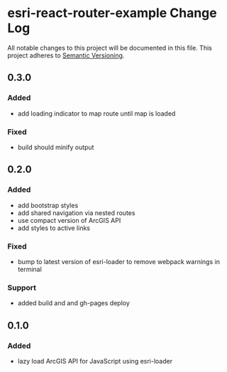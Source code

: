 # esri-react-router-example Change Log
All notable changes to this project will be documented in this file.
This project adheres to [Semantic Versioning](http://semver.org/).

## 0.3.0
### Added
- add loading indicator to map route until map is loaded
### Fixed
- build should minify output

## 0.2.0
### Added
- add bootstrap styles
- add shared navigation via nested routes
- use compact version of ArcGIS API
- add styles to active links
### Fixed
- bump to latest version of esri-loader to remove webpack warnings in terminal
### Support
- added build and and gh-pages deploy

## 0.1.0
### Added
- lazy load ArcGIS API for JavaScript using esri-loader
